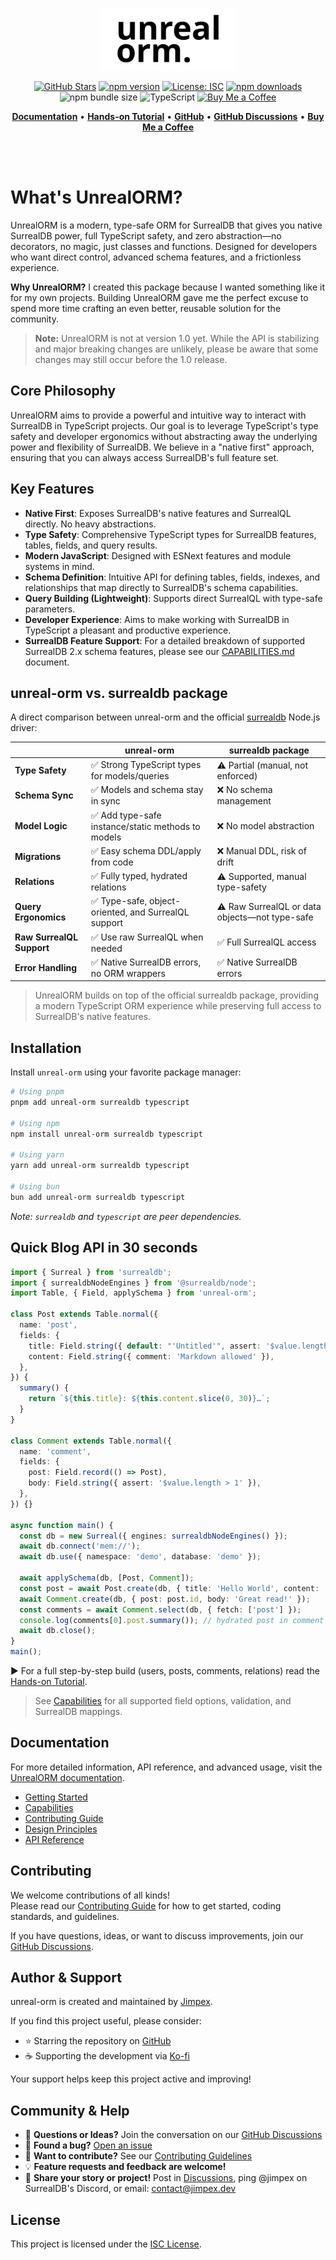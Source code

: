 <p align="center">
  <img src="https://raw.githubusercontent.com/jimpex/unreal-orm/main/logo.svg" alt="Unreal ORM Logo" height="100" />
</p>

<div align="center">

[![GitHub Stars](https://img.shields.io/github/stars/Jimpex/unreal-orm?style=social)](https://github.com/Jimpex/unreal-orm)
[![npm version](https://badge.fury.io/js/unreal-orm.svg)](https://www.npmjs.com/package/unreal-orm)
[![License: ISC](https://img.shields.io/badge/License-ISC-blue.svg)](https://opensource.org/licenses/ISC)
[![npm downloads](https://img.shields.io/npm/dm/unreal-orm)](https://www.npmjs.com/package/unreal-orm)
![npm bundle size](https://img.shields.io/bundlephobia/min/unreal-orm)
![TypeScript](https://img.shields.io/badge/TypeScript-blue?logo=typescript)
[![Buy Me a Coffee](https://img.shields.io/badge/Buy%20Me%20a%20Coffee-Ko--fi-ff5f5f?logo=ko-fi&logoColor=white)](https://ko-fi.com/jimpex)

</div>

<div align="center">
  <a href="https://unreal-orm.jimpex.dev"><b>Documentation</b></a> •
  <a href="https://unreal-orm.jimpex.dev/guides/unreal-orm-tutorial"><b>Hands-on Tutorial</b></a> •
  <a href="https://github.com/Jimpex/unreal-orm"><b>GitHub</b></a> •
  <a href="https://github.com/Jimpex/unreal-orm/discussions"><b>GitHub Discussions</b></a> •
  <a href="https://ko-fi.com/jimpex"><b>Buy Me a Coffee</b></a>
</div>

<br><br>
# What's UnrealORM?
UnrealORM is a modern, type-safe ORM for SurrealDB that gives you native SurrealDB power, full TypeScript safety, and zero abstraction—no decorators, no magic, just classes and functions. Designed for developers who want direct control, advanced schema features, and a frictionless experience.

**Why UnrealORM?**
I created this package because I wanted something like it for my own projects. Building UnrealORM gave me the perfect excuse to spend more time crafting an even better, reusable solution for the community.

> **Note:** UnrealORM is not at version 1.0 yet. While the API is stabilizing and major breaking changes are unlikely, please be aware that some changes may still occur before the 1.0 release.

## Core Philosophy

UnrealORM aims to provide a powerful and intuitive way to interact with SurrealDB in TypeScript projects. Our goal is to leverage TypeScript's type safety and developer ergonomics without abstracting away the underlying power and flexibility of SurrealDB. We believe in a "native first" approach, ensuring that you can always access SurrealDB's full feature set.

## Key Features

*   **Native First**: Exposes SurrealDB's native features and SurrealQL directly. No heavy abstractions.
*   **Type Safety**: Comprehensive TypeScript types for SurrealDB features, tables, fields, and query results.
*   **Modern JavaScript**: Designed with ESNext features and module systems in mind.
*   **Schema Definition**: Intuitive API for defining tables, fields, indexes, and relationships that map directly to SurrealDB's schema capabilities.
*   **Query Building (Lightweight)**: Supports direct SurrealQL with type-safe parameters.
*   **Developer Experience**: Aims to make working with SurrealDB in TypeScript a pleasant and productive experience.
*   **SurrealDB Feature Support**: For a detailed breakdown of supported SurrealDB 2.x schema features, please see our [CAPABILITIES.md](https://unreal-orm.jimpex.dev/package/capabilities/) document.

## unreal-orm vs. surrealdb package

A direct comparison between unreal-orm and the official [surrealdb](https://www.npmjs.com/package/surrealdb) Node.js driver:

|                               | **unreal-orm**                                           | **surrealdb package**              |
|-------------------------------|----------------------------------------------------------|------------------------------------|
| **Type Safety**               | ✅ Strong TypeScript types for models/queries             | ⚠️ Partial (manual, not enforced)  |
| **Schema Sync**               | ✅ Models and schema stay in sync                         | ❌ No schema management            |
| **Model Logic**               | ✅ Add type-safe instance/static methods to models        | ❌ No model abstraction            |
| **Migrations**                | ✅ Easy schema DDL/apply from code                        | ❌ Manual DDL, risk of drift       |
| **Relations**                 | ✅ Fully typed, hydrated relations                       | ⚠️ Supported, manual type-safety   |
| **Query Ergonomics**          | ✅ Type-safe, object-oriented, and SurrealQL support      | ⚠️ Raw SurrealQL or data objects—not type-safe |
| **Raw SurrealQL Support**     | ✅ Use raw SurrealQL when needed                          | ✅ Full SurrealQL access           |
| **Error Handling**            | ✅ Native SurrealDB errors, no ORM wrappers               | ✅ Native SurrealDB errors         |

> UnrealORM builds on top of the official surrealdb package, providing a modern TypeScript ORM experience while preserving full access to SurrealDB's native features.

## Installation

Install `unreal-orm` using your favorite package manager:

```bash
# Using pnpm
pnpm add unreal-orm surrealdb typescript

# Using npm
npm install unreal-orm surrealdb typescript

# Using yarn
yarn add unreal-orm surrealdb typescript

# Using bun
bun add unreal-orm surrealdb typescript
```
*Note: `surrealdb` and `typescript` are peer dependencies.*

## Quick Blog API in 30 seconds

```ts
import { Surreal } from 'surrealdb';
import { surrealdbNodeEngines } from '@surrealdb/node';
import Table, { Field, applySchema } from 'unreal-orm';

class Post extends Table.normal({
  name: 'post',
  fields: {
    title: Field.string({ default: "'Untitled'", assert: '$value.length > 3' }),
    content: Field.string({ comment: 'Markdown allowed' }),
  },
}) {
  summary() {
    return `${this.title}: ${this.content.slice(0, 30)}…`;
  }
}

class Comment extends Table.normal({
  name: 'comment',
  fields: {
    post: Field.record(() => Post),
    body: Field.string({ assert: '$value.length > 1' }),
  },
}) {}

async function main() {
  const db = new Surreal({ engines: surrealdbNodeEngines() });
  await db.connect('mem://');
  await db.use({ namespace: 'demo', database: 'demo' });

  await applySchema(db, [Post, Comment]);
  const post = await Post.create(db, { title: 'Hello World', content: 'My first post' });
  await Comment.create(db, { post: post.id, body: 'Great read!' });
  const comments = await Comment.select(db, { fetch: ['post'] });
  console.log(comments[0].post.summary()); // hydrated post in comment
  await db.close();
}
main();
```

▶️ For a full step-by-step build (users, posts, comments, relations) read the [Hands-on Tutorial](https://unreal-orm.jimpex.dev/guides/unreal-orm-tutorial).

> See [Capabilities](https://unreal-orm.jimpex.dev/getting-started/capabilities/) for all supported field options, validation, and SurrealDB mappings.


## Documentation

For more detailed information, API reference, and advanced usage, visit the [UnrealORM documentation](https://unreal-orm.jimpex.dev/).

- [Getting Started](https://unreal-orm.jimpex.dev/getting-started/readme/)
- [Capabilities](https://unreal-orm.jimpex.dev/getting-started/capabilities/)
- [Contributing Guide](https://unreal-orm.jimpex.dev/contributing/guide/)
- [Design Principles](https://unreal-orm.jimpex.dev/contributing/design-principles/)
- [API Reference](https://unreal-orm.jimpex.dev/api/)

## Contributing

We welcome contributions of all kinds!  
Please read our [Contributing Guide](https://unreal-orm.jimpex.dev/contributing/guide/) for how to get started, coding standards, and guidelines.

If you have questions, ideas, or want to discuss improvements, join our [GitHub Discussions](https://github.com/Jimpex/unreal-orm/discussions).

## Author & Support

unreal-orm is created and maintained by [Jimpex](https://jimpex.dev/). 

If you find this project useful, please consider:

- ⭐ Starring the repository on [GitHub](https://github.com/jimpex/unreal-orm)
- ☕ Supporting the development via [Ko-fi](https://ko-fi.com/jimpex)

Your support helps keep this project active and improving!

## Community & Help

- 💬 **Questions or Ideas?** Join the conversation on our [GitHub Discussions](https://github.com/Jimpex/unreal-orm/discussions)
- 🐛 **Found a bug?** [Open an issue](https://github.com/Jimpex/unreal-orm/issues)
- 🤝 **Want to contribute?** See our [Contributing Guidelines](https://github.com/Jimpex/unreal-orm/blob/main/CONTRIBUTING.md)
- 💡 **Feature requests and feedback are welcome!**
- 📣 **Share your story or project!** Post in [Discussions](https://github.com/Jimpex/unreal-orm/discussions), ping @jimpex on SurrealDB's Discord, or email: contact@jimpex.dev

## License

This project is licensed under the [ISC License](LICENSE).
